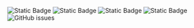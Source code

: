![Static Badge](https://img.shields.io/badge/blacklists-61-000000) ![Static Badge](https://img.shields.io/badge/blacklisted-2940590-cc0000) ![Static Badge](https://img.shields.io/badge/whitelisted-2251-00CC00) ![Static Badge](https://img.shields.io/badge/streaming_blacklist-28107-000000) ![GitHub issues](https://img.shields.io/github/issues/fabriziosalmi/blacklists)
